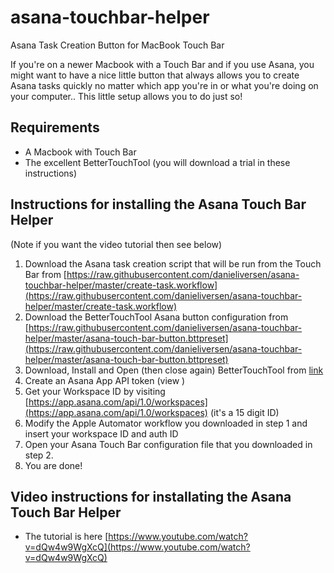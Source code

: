 # asana-touchbar-helper
Asana Task Creation Button for MacBook Touch Bar

If you're on a newer Macbook with a Touch Bar and if you use Asana, you might want to have a nice little button that always allows you to create Asana tasks quickly no matter which app you're in or what you're doing on your computer.. This little setup allows you to do just so!

## Requirements
- A Macbook with Touch Bar
- The excellent BetterTouchTool (you will download a trial in these instructions)

## Instructions for installing the Asana Touch Bar Helper
(Note if you want the video tutorial then see below)
1. Download the Asana task creation script that will be run from the Touch Bar from [https://raw.githubusercontent.com/danieliversen/asana-touchbar-helper/master/create-task.workflow](https://raw.githubusercontent.com/danieliversen/asana-touchbar-helper/master/create-task.workflow)
2. Download the BetterTouchTool Asana button configuration from [https://raw.githubusercontent.com/danieliversen/asana-touchbar-helper/master/asana-touch-bar-button.bttpreset](https://raw.githubusercontent.com/danieliversen/asana-touchbar-helper/master/asana-touch-bar-button.bttpreset)
3. Download, Install and Open (then close again) BetterTouchTool from [link](https://folivora.ai/)
4. Create an Asana App API token (view )
5. Get your Workspace ID by visiting [https://app.asana.com/api/1.0/workspaces](https://app.asana.com/api/1.0/workspaces) (it's a 15 digit ID)
6. Modify the Apple Automator workflow you downloaded in step 1 and insert your workspace ID and auth ID
7. Open your Asana Touch Bar configuration file that you downloaded in step 2.
9. You are done!

## Video instructions for installating the Asana Touch Bar Helper
- The tutorial is here [https://www.youtube.com/watch?v=dQw4w9WgXcQ](https://www.youtube.com/watch?v=dQw4w9WgXcQ)
